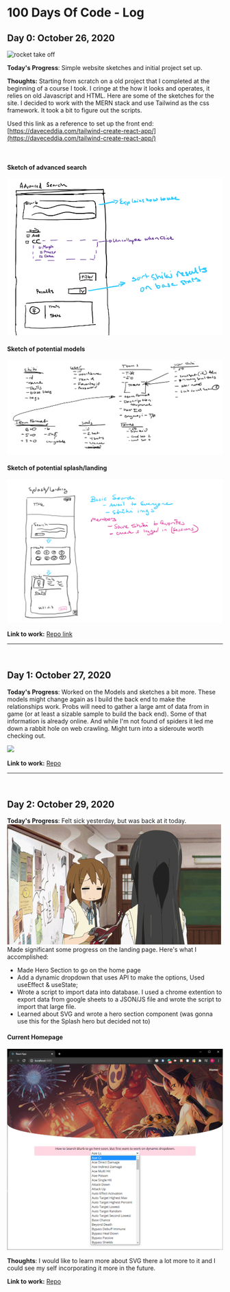 # 100 Days Of Code - Log


## Day 0: October 26, 2020

![rocket take off](https://media.giphy.com/media/tXLpxypfSXvUc/giphy.gif)

**Today's Progress**: Simple website sketches and initial project set up.

**Thoughts:** Starting from scratch on a old project that I completed at the beginning of a course I took. I cringe at the how it looks and operates, it relies on old Javascript and HTML. Here are some of the sketches for the site. I decided to work with the MERN stack and use Tailwind as the css framework. It took a bit to figure out the scripts. 

Used this link as a reference to set up the front end: [https://daveceddia.com/tailwind-create-react-app/](https://daveceddia.com/tailwind-create-react-app/)

<br/>

#### Sketch of advanced search
![sketch of advanced search](/imgs/day0/Day0-1.png)
#### Sketch of potential models
![Models](/imgs/day0/Day0-2.png)
#### Sketch of potential splash/landing
![Models](/imgs/day0/Day0-3.png)


**Link to work:** [Repo link](https://github.com/Beki-G/all-my-shiki)



<hr/>
<br />

## Day 1: October 27, 2020

**Today's Progress**: Worked on the Models and sketches a bit more. These models might change again as I build the back end to make the relationships work. Probs will need to gather a large amt of data from in game (or at least a sizable sample to build the back end). Some of that information is already online. And while I'm not found of spiders it led me down a rabbit hole on web crawling. Might turn into a sideroute worth checking out. 

![](https://media.giphy.com/media/zpjpvAGOM36bm/giphy.gif)

**Link to work:** [Repo](https://github.com/Beki-G/all-my-shiki)

<hr/>
<br />

## Day 2: October 29, 2020

**Today's Progress**: Felt sick yesterday, but was back at it today.
![](/imgs/day2/day2.gif) <br />
 Made significant some progress on the landing page. Here's what I accomplished:
* Made Hero Section to go on the home page
* Add a dynamic dropdown that uses API to make the options, Used useEffect & useState;
* Wrote a script to import data into database. I used a chrome extention to export data from google sheets to a JSON/JS file and wrote the script to import that large file. 
* Learned about SVG and wrote a hero section component (was gonna use this for the Splash hero but decided not to)

#### Current Homepage
![current homepage progress](/imgs/day2/Day2-1.png)

**Thoughts**: I would like to learn more about SVG there a lot more to it and I could see my self incorporating it more in the future. 



**Link to work:** [Repo](https://github.com/Beki-G/all-my-shiki)